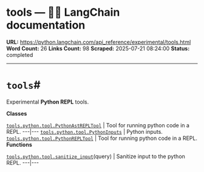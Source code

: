 # tools — 🦜🔗 LangChain  documentation

**URL:** https://python.langchain.com/api_reference/experimental/tools.html
**Word Count:** 26
**Links Count:** 98
**Scraped:** 2025-07-21 08:24:00
**Status:** completed

---

# `tools`\#

Experimental **Python REPL** tools.

**Classes**

[`tools.python.tool.PythonAstREPLTool`](https://python.langchain.com/api_reference/experimental/tools/langchain_experimental.tools.python.tool.PythonAstREPLTool.html#langchain_experimental.tools.python.tool.PythonAstREPLTool "langchain_experimental.tools.python.tool.PythonAstREPLTool") | Tool for running python code in a REPL.   ---|---   [`tools.python.tool.PythonInputs`](https://python.langchain.com/api_reference/experimental/tools/langchain_experimental.tools.python.tool.PythonInputs.html#langchain_experimental.tools.python.tool.PythonInputs "langchain_experimental.tools.python.tool.PythonInputs") | Python inputs.   [`tools.python.tool.PythonREPLTool`](https://python.langchain.com/api_reference/experimental/tools/langchain_experimental.tools.python.tool.PythonREPLTool.html#langchain_experimental.tools.python.tool.PythonREPLTool "langchain_experimental.tools.python.tool.PythonREPLTool") | Tool for running python code in a REPL.      **Functions**

[`tools.python.tool.sanitize_input`](https://python.langchain.com/api_reference/experimental/tools/langchain_experimental.tools.python.tool.sanitize_input.html#langchain_experimental.tools.python.tool.sanitize_input "langchain_experimental.tools.python.tool.sanitize_input")\(query\) | Sanitize input to the python REPL.   ---|---